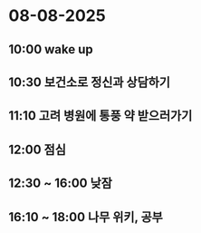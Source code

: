 # 08-08-2025



## 10:00 wake up



## 10:30 보건소로 정신과 상담하기



## 11:10 고려 병원에 통풍 약 받으러가기



## 12:00 점심



## 12:30 ~ 16:00 낮잠 



## 16:10 ~ 18:00 나무 위키, 공부

